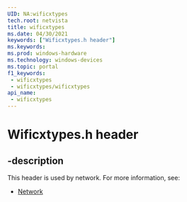 ```yaml
---
UID: NA:wificxtypes
tech.root: netvista
title: wificxtypes
ms.date: 04/30/2021
keywords: ["Wificxtypes.h header"]
ms.keywords: 
ms.prod: windows-hardware
ms.technology: windows-devices
ms.topic: portal
f1_keywords:
 - wificxtypes
 - wificxtypes/wificxtypes
api_name:
 - wificxtypes
---
```


# Wificxtypes.h header


## -description

This header is used by network. For more information, see:

- [Network](../_netvista/index.md)

